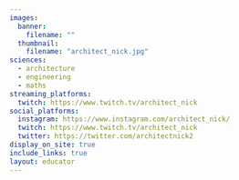 ```yaml
---
images:
  banner:
    filename: ""
  thumbnail:
    filename: "architect_nick.jpg"
sciences:
  - architecture
  - engineering
  - maths
streaming_platforms:
  twitch: https://www.twitch.tv/architect_nick
social_platforms:
  instagram: https://www.instagram.com/architect_nick/
  twitch: https://www.twitch.tv/architect_nick
  twitter: https://twitter.com/architectnick2
display_on_site: true
include_links: true
layout: educator
---
```

